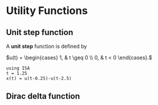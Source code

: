 # Utility Functions

## Unit step function

A **unit step** function is defined by

$u(t) = \begin{cases}
        1, &   t \geq 0 \\
        0, &   t < 0       
        \end{cases}.$

```@example
using ISA
t = 1.25
x(t) = u(t-0.25)-u(t-2.5)
```

## Dirac delta function
